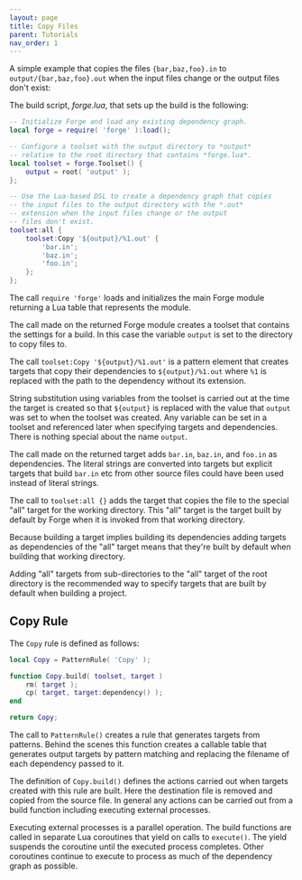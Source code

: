 ```yaml
---
layout: page
title: Copy Files
parent: Tutorials
nav_order: 1
---
```


A simple example that copies the files `{bar,baz,foo}.in` to `output/{bar,baz,foo}.out` when the input files change or the output files don't exist:

The build script, *forge.lua*, that sets up the build is the following:

~~~lua
-- Initialize Forge and load any existing dependency graph.
local forge = require( 'forge' ):load();

-- Configure a toolset with the output directory to *output*
-- relative to the root directory that contains *forge.lua*.
local toolset = forge.Toolset() {
    output = root( 'output' );
};

-- Use the Lua-based DSL to create a dependency graph that copies
-- the input files to the output directory with the *.out*
-- extension when the input files change or the output
-- files don't exist.
toolset:all {
    toolset:Copy '${output}/%1.out' {
        'bar.in';
        'baz.in';
        'foo.in';
    };    
};
~~~

The call `require 'forge'` loads and initializes the main Forge module returning a Lua table that represents the module.

The call made on the returned Forge module creates a toolset that contains the settings for a build.  In this case the variable `output` is set to the directory to copy files to.

The call `toolset:Copy '${output}/%1.out'` is a pattern element that creates targets that copy their dependencies to `${output}/%1.out` where `%1` is replaced with the path to the dependency without its extension.

String substitution using variables from the toolset is carried out at the time the target is created so that `${output}` is replaced with the value that `output` was set to when the toolset was created.  Any variable can be set in a toolset and referenced later when specifying targets and dependencies.  There is nothing special about the name `output`.

The call made on the returned target adds `bar.in`, `baz.in`, and `foo.in` as dependencies.  The literal strings are converted into targets but explicit targets that build `bar.in` etc from other source files could have been used instead of literal strings.

The call to `toolset:all {}` adds the target that copies the file to the special "all" target for the working directory.  This "all" target is the target built by default by Forge when it is invoked from that working directory.

Because building a target implies building its dependencies adding targets as dependencies of the "all" target means that they're built by default when building that working directory.

Adding "all" targets from sub-directories to the "all" target of the root directory is the recommended way to specify targets that are built by default when building a project.

## Copy Rule

The `Copy` rule is defined as follows:

~~~lua
local Copy = PatternRule( 'Copy' );

function Copy.build( toolset, target )
    rm( target );
    cp( target, target:dependency() );
end

return Copy;
~~~

The call to `PatternRule()` creates a rule that generates targets from patterns.  Behind the scenes this function creates a callable table that generates output targets by pattern matching and replacing the filename of each dependency passed to it.

The definition of `Copy.build()` defines the actions carried out when targets created with this rule are built.  Here the destination file is removed and copied from the source file.  In general any actions can be carried out from a build function including executing external processes.

Executing external processes is a parallel operation.  The build functions are called in separate Lua coroutines that yield on calls to `execute()`.  The yield suspends the coroutine until the executed process completes.  Other coroutines continue to execute to process as much of the dependency graph as possible.
